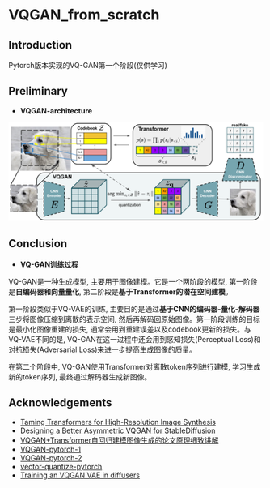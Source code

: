 # VQGAN_from_scratch

## Introduction

Pytorch版本实现的VQ-GAN第一个阶段(仅供学习)

## Preliminary

- **VQGAN-architecture**

![vq-gan](./assets/vqgan-architecture.png)

## Conclusion

- **VQ-GAN训练过程**

VQ-GAN是一种生成模型, 主要用于图像建模。它是一个两阶段的模型, 第一阶段是**自编码器和向量量化**, 第二阶段是**基于Transformer的潜在空间建模**。

第一阶段类似于VQ-VAE的训练, 主要目的是通过**基于CNN的编码器-量化-解码器**三步将图像压缩到离散的表示空间, 然后再解码回原始图像。第一阶段训练的目标是最小化图像重建的损失, 通常会用到重建误差以及codebook更新的损失。与VQ-VAE不同的是, VQ-GAN在这一过程中还会用到感知损失(Perceptual Loss)和对抗损失(Adversarial Loss)来进一步提高生成图像的质量。

在第二个阶段中, VQ-GAN使用Transformer对离散token序列进行建模, 学习生成新的token序列, 最终通过解码器生成新图像。


## Acknowledgements

- [Taming Transformers for High-Resolution Image Synthesis](https://arxiv.org/abs/2012.09841)
- [Designing a Better Asymmetric VQGAN for StableDiffusion](https://arxiv.org/abs/2306.04632)
- [VQGAN+Transformer自回归建模图像生成的论文原理细致讲解](https://www.bilibili.com/video/BV1mh411g7r5/?spm_id_from=333.788&vd_source=634f9cd56b5b0cf10f6976238630bd8d)
- [VQGAN-pytorch-1](https://github.com/dome272/VQGAN-pytorch)
- [VQGAN-pytorch-2](https://github.com/aa1234241/vqgan)
- [vector-quantize-pytorch](https://github.com/lucidrains/vector-quantize-pytorch)
- [Training an VQGAN VAE in diffusers](https://github.com/huggingface/diffusers/blob/3159e60d59819ae874ea3cdbd28e02d9e6c57321/examples/vqgan/README.md)